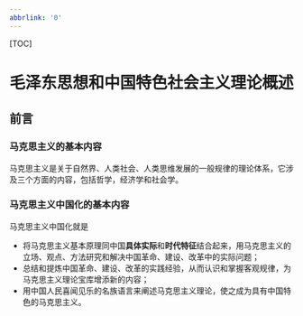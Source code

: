 ```yaml
---
abbrlink: '0'
---
```

[TOC]

# 毛泽东思想和中国特色社会主义理论概述

## 前言

### 马克思主义的基本内容

马克思主义是关于自然界、人类社会、人类思维发展的一般规律的理论体系，它涉及三个方面的内容，包括哲学，经济学和社会学。

### 马克思主义中国化的基本内容

马克思主义中国化就是

- 将马克思主义基本原理同中国**具体实际**和**时代特征**结合起来，用马克思主义的立场、观点、方法研究和解决中国革命、建设、改革中的实际问题；
- 总结和提炼中国革命、建设、改革的实践经验，从而认识和掌握客观规律，为马克思主义理论宝库增添新的内容；
- 用中国人民喜闻见乐的名族语言来阐述马克思主义理论，使之成为具有中国特色的马克思主义。